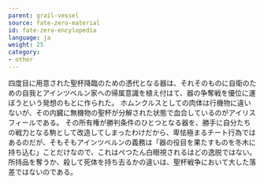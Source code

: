 ```yaml
---
parent: grail-vessel
source: fate-zero-material
id: fate-zero-encylopedia
language: ja
weight: 25
category:
- other
---
```


四度目に用意された聖杯降臨のための憑代となる器は、それそのものに自衛のための自我とアインツベルン家への帰属意識を植え付はて、器の争奪戦を優位に運ぼうという発想のもとに作られた。
ホムンクルスとしての肉体は行機物に違いないが、その内臓に無機物の聖杯が分解された状態で血合しているのがアイリスフィールである。
その所有権が勝判条件のひとつとなる器を、勝手に自分たちの戦力となる駒として改造してしまったわけだから、卑怯極まるチート行為ではあるのだが、そもそもアインツベルンの義務は「器の役目を果たすものを冬木に持ち込む」ことだけなので、これはぺつたん白眼視されるはどの逸脱ではない。所持品を奪うか、殺して死体を持ち去るかの違いは、聖杯戦争において大した落差ではないのである。
